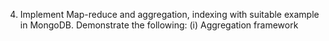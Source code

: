 4. Implement Map-reduce and aggregation, indexing with suitable example in MongoDB. Demonstrate the following:
 (i) Aggregation framework
